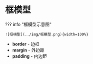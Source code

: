 # 框模型

??? info "框模型示意图"

    ![框模型](../img/框模型.png){width=100%}

- **border**  - 边框
- **margin**  - 外边距
- **padding** - 内边距